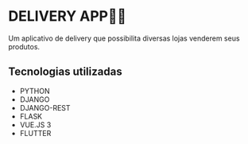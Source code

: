 # DELIVERY APP🍔🛵

Um aplicativo de delivery que possibilita diversas lojas venderem seus produtos.

## Tecnologias utilizadas
* PYTHON
* DJANGO
* DJANGO-REST
* FLASK
* VUE.JS 3
* FLUTTER  